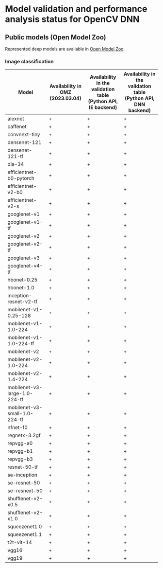 # Model validation and performance analysis status for OpenCV DNN

## Public models (Open Model Zoo)

Represented deep models are available in [Open Model Zoo][omz].

### Image classification

Model | Availability in OMZ (2023.03.04) | Availability in the validation table (Python API, IE backend) | Availability in the validation table (Python API, DNN backend) 
-|-|-|-|
alexnet|+|+|+|
caffenet|+|+|+|
convnext-tiny|+|+|+|
densenet-121|+|+|+|
densenet-121-tf|+|+|+|
dla-34|+|+|+|
efficientnet-b0-pytorch|+|+|+|
efficientnet-v2-b0|+|+|+|
efficientnet-v2-s|+|+|+|
googlenet-v1|+|+|+|
googlenet-v1-tf|+|+|+|
googlenet-v2|+|+|+|
googlenet-v2-tf|+|+|+|
googlenet-v3|+|+|+|
googlenet-v4-tf|+|+|+|
hbonet-0.25|+|+|+|
hbonet-1.0|+|+|+|
inception-resnet-v2-tf|+|+|+|
mobilenet-v1-0.25-128|+|+|+|
mobilenet-v1-1.0-224|+|+|+|
mobilenet-v1-1.0-224-tf|+|+|+|
mobilenet-v2|+|+|+|
mobilenet-v2-1.0-224|+|+|+|
mobilenet-v2-1.4-224|+|+|+|
mobilenet-v3-large-1.0-224-tf|+|+|+|
mobilenet-v3-small-1.0-224-tf|+|+|+|
nfnet-f0|+|+|+|
regnetx-3.2gf|+|+|+|
repvgg-a0|+|+|+|
repvgg-b1|+|+|+|
repvgg-b3|+|+|+|
resnet-50-tf|+|+|+|
se-inception|+|+|+|
se-resnet-50|+|+|+|
se-resnext-50|+|+|+|
shufflenet-v2-x0.5|+|+|+|
shufflenet-v2-x1.0|+|+|+|
squeezenet1.0|+|+|+|
squeezenet1.1|+|+|+|
t2t-vit-14|+|+|+|
vgg16|+|+|+|
vgg19|+|+|+|


<!-- LINKS -->
[omz]: https://github.com/openvinotoolkit/open_model_zoo
